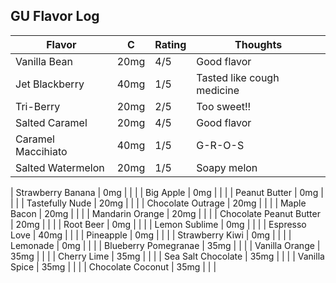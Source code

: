 
## GU Flavor Log

| Flavor | C | Rating | Thoughts |
|--------|---|--------|----------|
| Vanilla Bean | 20mg |4/5 | Good flavor |
| Jet Blackberry | 40mg | 1/5 | Tasted like cough medicine | 
| Tri-Berry | 20mg | 2/5 | Too sweet!! | 
| Salted Caramel | 20mg | 4/5 | Good flavor |
| Caramel Maccihiato | 40mg | 1/5 | G-R-O-S |
| Salted Watermelon | 20mg | 1/5 | Soapy melon |

| Strawberry Banana | 0mg | | |
| Big Apple | 0mg | | |
| Peanut Butter | 0mg | | |
| Tastefully Nude | 20mg | | |
| Chocolate Outrage | 20mg | | |
| Maple Bacon | 20mg | | |
| Mandarin Orange | 20mg | | |
| Chocolate Peanut Butter | 20mg | | |
| Root Beer | 0mg | | |
| Lemon Sublime | 0mg | | |
| Espresso Love | 40mg | | |
| Pineapple | 0mg | | |
| Strawberry Kiwi | 0mg | | |
| Lemonade | 0mg | | |
| Blueberry Pomegranae | 35mg | | |
| Vanilla Orange | 35mg | | |
| Cherry Lime | 35mg | | |
| Sea Salt Chocolate | 35mg | | |
| Vanilla Spice | 35mg | | |
| Chocolate Coconut | 35mg | | |
